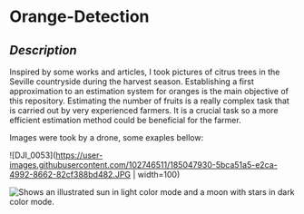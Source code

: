 # Orange-Detection

## *Description*

Inspired by some works and articles, I took pictures of citrus trees in the Seville countryside during the harvest season. Establishing a first approximation to an estimation system for oranges is the main objective of this repository. Estimating the number of fruits is a really complex task that is carried out by very experienced farmers. It is a crucial task so a more efficient estimation method could be beneficial for the farmer.

Images were took by a drone, some exaples bellow:


![DJI_0053](https://user-images.githubusercontent.com/102746511/185047930-5bca51a5-e2ca-4992-8662-82cf388bd482.JPG | width=100)

<picture>
  <source media="(prefers-color-scheme: dark)" srcset="https://user-images.githubusercontent.com/102746511/185047930-5bca51a5-e2ca-4992-8662-82cf388bd482.JPG">
  <source media="(prefers-color-scheme: light)" srcset="https://user-images.githubusercontent.com/102746511/185047930-5bca51a5-e2ca-4992-8662-82cf388bd482.JPG">
  <img alt="Shows an illustrated sun in light color mode and a moon with stars in dark color mode." src="https://user-images.githubusercontent.com/102746511/185047930-5bca51a5-e2ca-4992-8662-82cf388bd482.JPG">
</picture>


